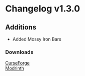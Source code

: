 # Changelog v1.3.0

## Additions
- Added Mossy Iron Bars

### Downloads
[CurseForge](https://curseforge.com/minecraft/mc-mods/nemos-mossy-blocks) <br>
[Modrinth](https://modrinth.com/mod/nemos-mossy-blocks)